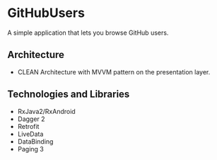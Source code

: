 # GitHubUsers
A simple application that lets you browse GitHub users.

## Architecture
- CLEAN Architecture with MVVM pattern on the presentation layer.

## Technologies and Libraries
* RxJava2/RxAndroid
* Dagger 2
* Retrofit
* LiveData
* DataBinding
* Paging 3


